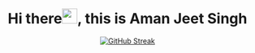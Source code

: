 <h1 align="center">Hi there<img src="https://raw.githubusercontent.com/MartinHeinz/MartinHeinz/master/wave.gif" width="30px">,  this is Aman Jeet Singh</h1>
<p align="center">
    <a href="https://git.io/streak-stats"><img src="https://github-readme-streak-stats.herokuapp.com?user=AMAN-JEET-SINGH&theme=dark&hide_border=true&border_radius=6" alt="GitHub Streak" /></a>
</p>

<!--
**AMAN-JEET-SINGH/AMAN-JEET-SINGH** is a ✨ _special_ ✨ repository because its `README.md` (this file) appears on your GitHub profile.

Here are some ideas to get you started:

- 🔭 I’m currently working on ...
- 🌱 I’m currently learning ...
- 👯 I’m looking to collaborate on ...
- 🤔 I’m looking for help with ...
- 💬 Ask me about ...
- 📫 How to reach me: ...
- 😄 Pronouns: ...
- ⚡ Fun fact: ...
-->
